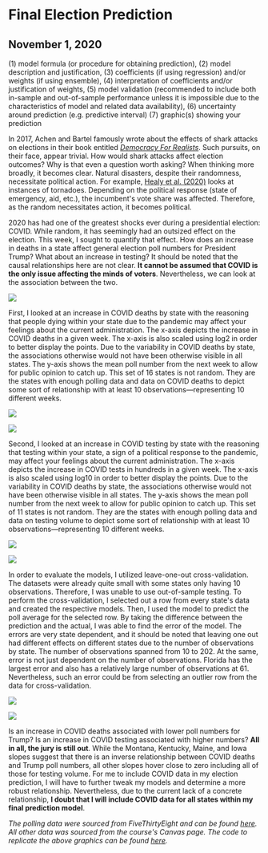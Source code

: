 # Final Election Prediction
## November 1, 2020

(1) model formula (or procedure for obtaining prediction), 
(2) model description and justification, 
(3) coefficients (if using regression) and/or weights (if using ensemble), 
(4) interpretation of coefficients and/or justification of weights, 
(5) model validation (recommended to include both in-sample and out-of-sample performance unless it is impossible due to the characteristics of model and related data availability), 
(6) uncertainty around prediction (e.g. predictive interval)
(7) graphic(s) showing your prediction

In 2017, Achen and Bartel famously wrote about the effects of shark attacks on elections in their book entitled [*Democracy For Realists*](https://hollis.harvard.edu/primo-explore/fulldisplay?docid=TN_cdi_askewsholts_vlebooks_9781400888740&context=PC&vid=HVD2&search_scope=everything&tab=everything&lang=en_US). Such pursuits, on their face, appear trivial. How would shark attacks affect election outcomes? Why is that even a question worth asking? When thinking more broadly, it becomes clear. Natural disasters, despite their randomness, necessitate political action. For example, [Healy et al. (2020)](https://hollis.harvard.edu/primo-explore/fulldisplay?docid=TN_cdi_crossref_primary_10_1561_100_00009057&context=PC&vid=HVD2&search_scope=everything&tab=everything&lang=en_US) looks at instances of tornadoes. Depending on the political response (state of emergency, aid, etc.), the incumbent's vote share was affected. Therefore, as the random necessitates action, it becomes political.

2020 has had one of the greatest shocks ever during a presidential election: COVID. While random, it has seemingly had an outsized effect on the election. This week, I sought to quantify that effect. How does an increase in deaths in a state affect general election poll numbers for President Trump? What about an increase in testing? It should be noted that the causal relationships here are not clear. **It cannot be assumed that COVID is the only issue affecting the minds of voters**. Nevertheless, we can look at the association between the two. 

![](../figures/polls_plot.png)

First, I looked at an increase in COVID deaths by state with the reasoning that people dying within your state due to the pandemic may affect your feelings about the current administration. The x-axis depicts the increase in COVID deaths in a given week. The x-axis is also scaled using log2 in order to better display the points. Due to the variability in COVID deaths by state, the associations otherwise would not have been otherwise visible in all states. The y-axis shows the mean poll number from the next week to allow for public opinion to catch up. This set of 16 states is not random. They are the states with enough polling data and data on COVID deaths to depict some sort of relationship with at least 10 observations—representing 10 different weeks.

![](../figures/final_models.png)

![](../figures/final_fit.png)

Second, I looked at an increase in COVID testing by state with the reasoning that testing within your state, a sign of a political response to the pandemic, may affect your feelings about the current administration. The x-axis depicts the increase in COVID tests in hundreds in a given week. The x-axis is also scaled using log10 in order to better display the points. Due to the variability in COVID deaths by state, the associations otherwise would not have been otherwise visible in all states. The y-axis shows the mean poll number from the next week to allow for public opinion to catch up. This set of 11 states is not random. They are the states with enough polling data and data on testing volume to depict some sort of relationship with at least 10 observations—representing 10 different weeks.

![](../figures/final_models_plot.png)

![](../figures/final_estimate_plot.png)

In order to evaluate the models, I utilized leave-one-out cross-validation. The datasets were already quite small with some states only having 10 observations. Therefore, I was unable to use out-of-sample testing. To perform the cross-validation, I selected out a row from every state's data and created the respective models. Then, I used the model to predict the poll average for the selected row. By taking the difference between the prediction and the actual, I was able to find the error of the model. The errors are very state dependent, and it should be noted that leaving one out had different effects on different states due to the number of observations by state. The number of observations spanned from 10 to 202. At the same, error is not just dependent on the number of observations. Florida has the largest error and also has a relatively large number of observations at 61. Nevertheless, such an error could be from selecting an outlier row from the data for cross-validation.  

![](../figures/ec_total.png)

![](../figures/national_vote.png)

Is an increase in COVID deaths associated with lower poll numbers for Trump? Is an increase in COVID testing associated with higher numbers? **All in all, the jury is still out**. While the Montana, Kentucky, Maine, and Iowa slopes suggest that there is an inverse relationship between COVID deaths and Trump poll numbers, all other slopes hover close to zero including all of those for testing volume. For me to include COVID data in my election prediction, I will have to further tweak my models and determine a more robust relationship. Nevertheless, due to the current lack of a concrete relationship, **I doubt that I will include COVID data for all states within my final prediction model**.

*The polling data were sourced from FiveThirtyEight and can be found [here](#https://data.fivethirtyeight.com). All other data was sourced from the course's Canvas page. The code to replicate the above graphics can be found [here](https://github.com/SamuelLowry/gov1347_blog/blob/master/scripts/04-blog.R).*